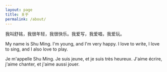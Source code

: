 ```yaml
---
layout: page
title: 关于
permalink: /about/
---
```

<div class="mt50"></div>

我叫舒铭，我很年轻，我很快乐。我爱写，我爱唱，我爱玩。

My name is Shu Ming. I'm young, and I'm very happy. I love to write, I love to sing, and I also love to play.

Je m'appelle Shu Ming. Je suis jeune, et je suis très heureux. J'aime écrire, j'aime chanter, et j'aime aussi jouer.

